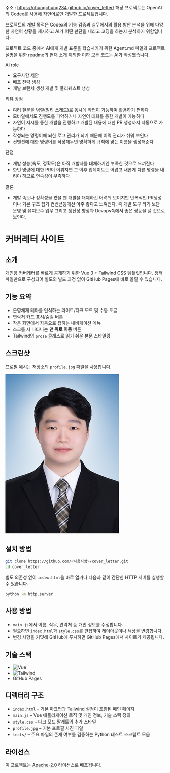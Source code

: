 주소 : https://chungchung234.github.io/cover_letter/
해당 프로젝트는 OpenAI의 Codex를 사용해 자연어로만 개발한 프로젝트입니다.

프로젝트의 개발 목적은 Codex의 기능 검증과 실무에서의 활용 방안 분석을 위해 
다양한 자연어 상황을 제시하고 AI가 어떤 판단을 내리고 코딩을 하는지 분석하기 위함입니다.

프로젝트 코드 중에서 AI에게 개발 표준을 학습시키기 위한 Agent.md 파일과 
프로젝트 설명을 위한 readme의 현재 소개 제외한 이하 모든 코드는 AI가 작성했습니다.

AI role
- 요구사항 제안
- 배포 전략 생성
- 개발 브랜치 생성 개발 및 풀리퀘스트 생성

리뷰
장점
- 여러 질문을 병렬(멀티 쓰레드)로 동시에 작업이 가능하며 활용하기 편하다
- 모바일에서도 진행도를 파악하거나 자연어 대화를 통한 개발이 가능하다
- 자연어 지시를 통한 개발을 진행하고 개발된 내용에 대한 PR 생성까지 자동으로 가능하다
- 작성되는 명령어에 되한 로그 관리가 되기 때문에 이력 관리가 쉬워 보인다
- 컨벤션에 대한 명령어를 작성해두면 명확하게 규칙에 맞는 이름을 생성해준다

단점
- 개발 성능(속도, 정확도)은 아직 개발자를 대체하기엔 부족한 것으로 느껴진다
- 한번 명령에 대한 PR이 이뤄지면 그 이후 업데이트는 어렵고 새롭게 다른 명령을 내려야 하므로 연속성이 부족하다

결론
- 개발 속도나 정확성을 봤을 땐 개발을 대체하긴 어려워 보이지만 반복적인 PR생성이나 기본 구조 잡기 컨벤션등에선 아주 좋다고 느껴진다.
즉 개발 도구 라기 보단 운영 및 유지보수 업무 그리고 생산성 향상과 Devops쪽에서 좋은 성능을 낼 것으로 보인다.

# 커버레터 사이트

## 소개
개인용 커버레터를 빠르게 공개하기 위한 Vue 3 + Tailwind CSS 템플릿입니다. 정적 파일만으로 구성되어 별도의 빌드 과정 없이 GitHub Pages에 바로 올릴 수 있습니다.

## 기능 요약
- 운영체제 테마를 인식하는 라이트/다크 모드 및 수동 토글
- 연락처 카드 표시/숨김 버튼
- 작은 화면에서 자동으로 접히는 내비게이션 메뉴
- 스크롤 시 나타나는 **맨 위로 이동** 버튼
- Tailwind의 `prose` 클래스로 읽기 쉬운 본문 스타일링

## 스크린샷
프로필 예시는 저장소의 `profile.jpg` 파일을 사용합니다.

![screenshot](profile.jpg)

## 설치 방법
```bash
git clone https://github.com/<사용자명>/cover_letter.git
cd cover_letter
```
별도 의존성 없이 `index.html`을 바로 열거나 다음과 같이 간단한 HTTP 서버를 실행할 수 있습니다.
```bash
python -m http.server
```

## 사용 방법
- `main.js`에서 이름, 직무, 연락처 등 개인 정보를 수정합니다.
- 필요하면 `index.html`과 `style.css`를 편집하여 레이아웃이나 색상을 변경합니다.
- 변경 사항을 커밋해 GitHub에 푸시하면 GitHub Pages에서 사이트가 제공됩니다.

## 기술 스택
- ![Vue](https://img.shields.io/badge/Vue-3-brightgreen)
- ![Tailwind](https://img.shields.io/badge/TailwindCSS-CDN-blue)
- GitHub Pages

## 디렉터리 구조
- `index.html` – 기본 마크업과 Tailwind 설정이 포함된 메인 페이지
- `main.js` – Vue 애플리케이션 로직 및 개인 정보, 기술 스택 정의
- `style.css` – 다크 모드 팔레트와 추가 스타일
- `profile.jpg` – 기본 프로필 사진 파일
- `tests/` – 주요 파일의 존재 여부를 검증하는 Python 테스트 스크립트 모음

## 라이선스
이 프로젝트는 [Apache-2.0](LICENSE) 라이선스로 배포됩니다.
